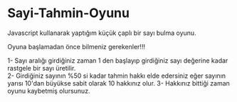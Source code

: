 # Sayi-Tahmin-Oyunu
Javascript kullanarak yaptığım küçük çaplı bir sayı bulma oyunu.


Oyuna başlamadan önce bilmeniz gerekenler!!!

1- Sayı aralığı girdiğiniz zaman 1 den başlayıp girdiğiniz sayı değerine kadar rastgele bir sayı üretilir. <br>
2- Girdiğiniz sayının %50 si kadar tahmin hakkı elde edersiniz eğer sayının yarısı 10'dan büyükse sabit olarak 10 hakkınız olur.
3- Hakkınız bittiği zaman oyunu kaybetmiş olursunuz.
